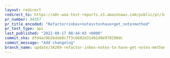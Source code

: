 ```yaml
---
layout: redirect
redirect_to: https://a8c-woo-test-reports.s3.amazonaws.com/public/pr/34357/api/index.html
pr_number: 34357
pr_title_encoded: "Refactor+inbox+notes+to+have+get_note+method"
pr_test_type: api
last_published: "2022-08-17 08:44:03 +0000"
commit_sha: dfd4ac0b2bdeb8c7f3c6602d31481d9e970298dc
commit_message: "Add changelog"
branch_name: update/34269-refactor-inbox-notes-to-have-get-notes-method
---
```

